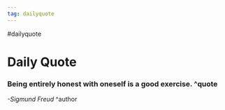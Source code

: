 ```yaml
---
tag: dailyquote
---
```


#dailyquote

# Daily Quote

### Being entirely honest with oneself is a good exercise. ^quote
*-Sigmund Freud* ^author
